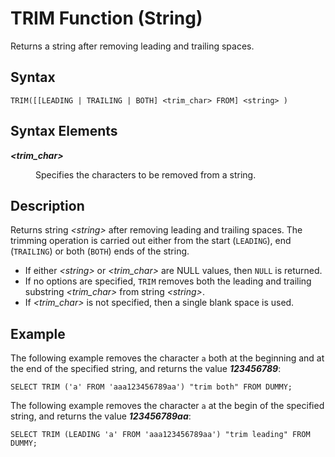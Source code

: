 <!-- loio20f266137519101480abfc0aeb6c9dc3 -->

# TRIM Function \(String\)

Returns a string after removing leading and trailing spaces.



<a name="loio20f266137519101480abfc0aeb6c9dc3__sql_function_trim_1sql_function_trim_syntax"/>

## Syntax

```
TRIM([[LEADING | TRAILING | BOTH] <trim_char> FROM] <string> )
```



## Syntax Elements


<dl>
<dt><b>

*<trim\_char\>*

</b></dt>
<dd>

Specifies the characters to be removed from a string.



</dd>
</dl>



<a name="loio20f266137519101480abfc0aeb6c9dc3__sql_function_trim_1sql_function_trim_description"/>

## Description

Returns string *<string\>* after removing leading and trailing spaces. The trimming operation is carried out either from the start \(`LEADING`\), end \(`TRAILING`\) or both \(`BOTH`\) ends of the string.

-   If either *<string\>* or *<trim\_char\>* are NULL values, then `NULL` is returned.
-   If no options are specified, `TRIM` removes both the leading and trailing substring *<trim\_char\>* from string *<string\>*.
-   If *<trim\_char\>* is not specified, then a single blank space is used.



<a name="loio20f266137519101480abfc0aeb6c9dc3__sql_function_trim_1sql_function_trim_examples"/>

## Example

The following example removes the character `a` both at the beginning and at the end of the specified string, and returns the value ***123456789***:

```
SELECT TRIM ('a' FROM 'aaa123456789aa') "trim both" FROM DUMMY;
```

The following example removes the character `a` at the begin of the specified string, and returns the value ***123456789aa***:

```
SELECT TRIM (LEADING 'a' FROM 'aaa123456789aa') "trim leading" FROM DUMMY;
```

